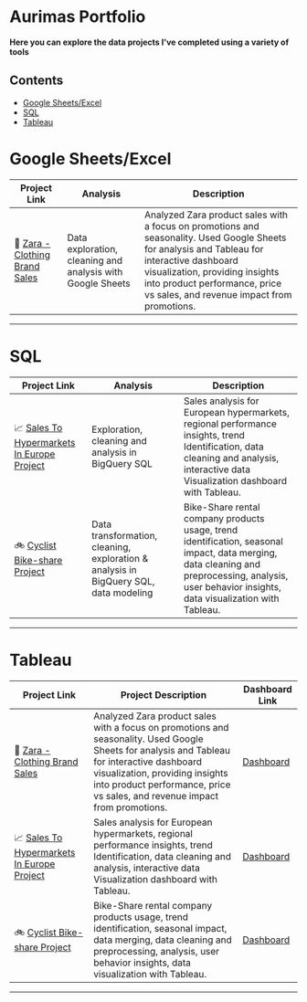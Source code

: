 # Aurimas Portfolio

**Here you can explore the data projects I've completed using a variety of tools**

## Contents

* [Google Sheets/Excel](#google-sheets-excel)
* [SQL](#sql)
* [Tableau](#tableau)

# Google Sheets/Excel

| Project Link | Analysis | Description | 
|---|---|---|
| 👕 [Zara - Clothing Brand Sales](https://github.com/Aurimas-N/Zara_Sales_By_Clothing_Type/blob/main/README.md)| Data exploration, cleaning and analysis with Google Sheets | Analyzed Zara product sales with a focus on promotions and seasonality. Used Google Sheets for analysis and Tableau for interactive dashboard visualization, providing insights into product performance, price vs sales, and revenue impact from promotions.

***

# SQL

| Project Link | Analysis | Description | 
|---|---|---|
| 📈 [Sales To Hypermarkets In Europe Project](https://github.com/Aurimas-N/Hypermarket-Sales-In-Europe/blob/main/README.md) | Exploration, cleaning and analysis in BigQuery SQL  | Sales analysis for European hypermarkets, regional performance insights, trend Identification, data cleaning and analysis, interactive data Visualization dashboard with Tableau.
| 🚲 [Cyclist Bike-share Project](https://github.com/Aurimas-N/Cyclist_Bike-Share_Analysis/blob/main/README.md) | Data transformation, cleaning, exploration & analysis in BigQuery SQL, data modeling | Bike-Share rental company products usage, trend identification, seasonal impact, data merging, data cleaning and preprocessing, analysis, user behavior insights, data visualization with Tableau.
 
***

# Tableau

| Project Link | Project Description | Dashboard Link |
|---|---|---|
| 👕 [Zara - Clothing Brand Sales](https://github.com/Aurimas-N/Zara_Sales_By_Clothing_Type/blob/main/README.md) | Analyzed Zara product sales with a focus on promotions and seasonality. Used Google Sheets for analysis and Tableau for interactive dashboard visualization, providing insights into product performance, price vs sales, and revenue impact from promotions. | [Dashboard](https://public.tableau.com/app/profile/mantastech/viz/chess_17027630680570/Dashboard1) |
|  📈 [Sales To Hypermarkets In Europe Project](https://github.com/Aurimas-N/Hypermarket-Sales-In-Europe/blob/main/README.md) | Sales analysis for European hypermarkets, regional performance insights, trend Identification, data cleaning and analysis, interactive data Visualization dashboard with Tableau.  | [Dashboard](https://public.tableau.com/app/profile/mantastech/viz/HRDashboard_17034291773930/Dashboard1) |
| 🚲 [Cyclist Bike-share Project](https://github.com/Aurimas-N/Cyclist_Bike-Share_Analysis/blob/main/README.md) | Bike-Share rental company products usage, trend identification, seasonal impact, data merging, data cleaning and preprocessing, analysis, user behavior insights, data visualization with Tableau.  | [Dashboard](https://public.tableau.com/app/profile/mantastech/viz/HRDashboard_17034291773930/Dashboard1) |

***
